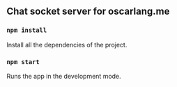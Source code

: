 ## Chat socket server for oscarlang.me

### `npm install`
Install all the dependencies of the project.

### `npm start`

Runs the app in the development mode.
